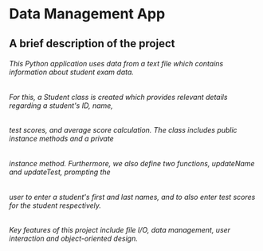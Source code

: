 # Data Management App
## A brief description of the project

###### This Python application uses data from a text file which contains information about student exam data.
###### For this, a Student class is created which provides relevant details regarding a student's ID, name,
###### test scores, and average score calculation. The class includes public instance methods and a private
###### instance method. Furthermore, we also define two functions, updateName and updateTest, prompting the
###### user to enter a student's first and last names, and to also enter test scores for the student respectively.

###### Key features of this project include file I/O, data management, user interaction and object-oriented design.







